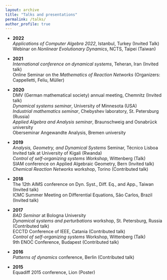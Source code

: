 ```yaml
---
layout: archive
title: "Talks and presentations"
permalink: /talks/
author_profile: true
---
```



* **2022**  
*Applications of Computer Algebra 2022*, Istanbul, Turkey (Invited Talk)   
Webinar on *Nonlinear Evolutionary Dynamics*, NCTS, Taipei (Taiwan)  

* **2021**  
*International conference on dynamical systems*, Teheran, Iran (Invited talk)   
Online Seminar on the *Mathematics of Reaction Networks* (Organizers: Cappelletti, Feliu, Müller)   

* **2020**  
DMV (German mathematical society) annual meeting, Chemnitz (Invited talk)  
*Dynamical systems seminar*, University of Minnesota (USA)  
*Industrial mathematics seminar*, Chebyshev laboratory, St. Petersburg (Russia)  
*Applied Algebra and Analysis seminar*, Braunschweig and Osnabrück university  
Oberseminar Angewandte Analysis, Bremen university  

* **2019**  
*Analysis, Geometry, and Dynamical Systems* Seminar, Técnico Lisboa  
Invited talk at University of Kigali (Rwanda)  
*Control of self-organizing systems Workshop*, Wittenberg  (Talk)  
SIAM conference on Applied Algebraic Geometry, Bern  (Invited talk)  
*Chemical Reaction Networks* workshop, Torino  (Contributed talk)  

* **2018**  
The 12th AIMS conference on Dyn. Syst., Diff. Eq., and App., Taiwan (Invited talk)  
ICMC Summer Meeting on Differential Equations, São Carlos, Brazil (Invited talk)  
 
* **2017**  
*BAD Seminar* at Bologna University  
*Dynamical systems and perturbations* workshop, St. Petersburg, Russia (Contributed talk)  
ECCTD Conference of IEEE, Catania (Contributed talk)  
*Control of self-organizing systems* Workshop, Wittenberg (Talk)  
9th ENOC Conference, Budapest (Contributed talk)  

* **2016**  
*Patterns of dynamics* conference, Berlin (Contributed talk)  

* **2015**  
Equadiff 2015 conference, Lion (Poster)  



